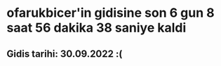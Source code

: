 # ofarukbicer'in gidisine son 6 gun 8 saat 56 dakika 38 saniye kaldi

## Gidis tarihi: 30.09.2022 :(